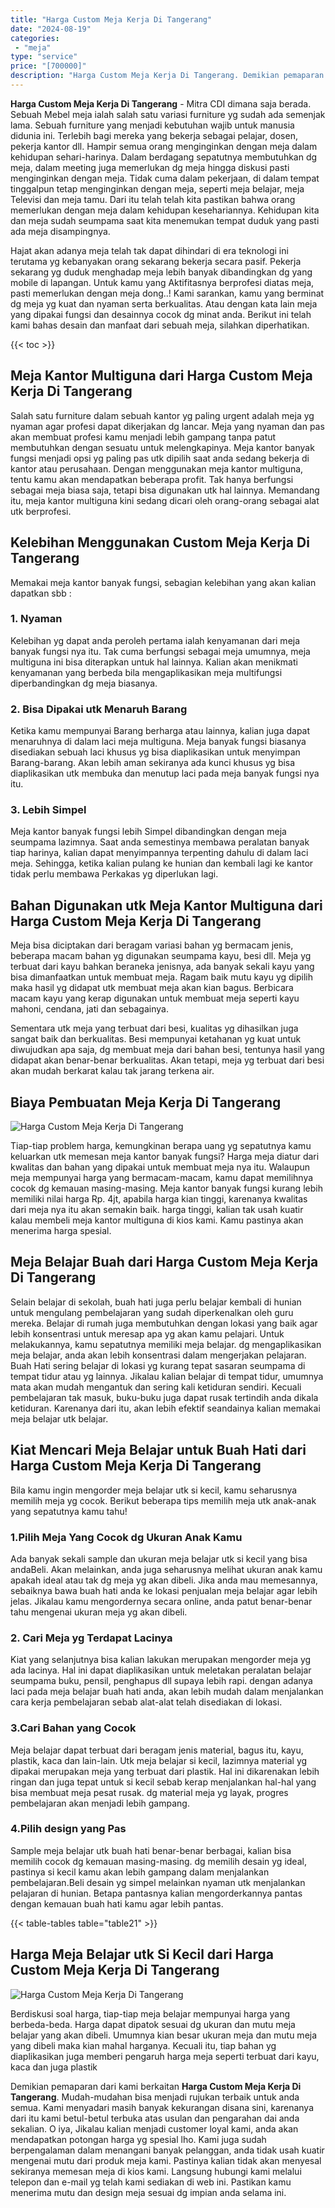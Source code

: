 ```yaml
---
title: "Harga Custom Meja Kerja Di Tangerang"
date: "2024-08-19"
categories:
 - "meja"
type: "service"
price: "[700000]"
description: "Harga Custom Meja Kerja Di Tangerang. Demikian pemaparan dari kami berkaitan **Harga Custom Meja Kerja Di Tangerang**. Mudah-mudahan bisa menjadi rujukan ter..."
---
```


**Harga Custom Meja Kerja Di Tangerang** - Mitra CDI dimana saja berada. Sebuah Mebel meja ialah salah satu variasi furniture yg sudah ada semenjak lama. Sebuah furniture yang menjadi kebutuhan wajib untuk manusia didunia ini. Terlebih bagi mereka yang bekerja sebagai pelajar, dosen, pekerja kantor dll. Hampir semua orang menginginkan dengan meja dalam kehidupan sehari-harinya. Dalam berdagang sepatutnya membutuhkan dg meja, dalam meeting juga memerlukan dg meja hingga diskusi pasti menginginkan dengan meja. Tidak cuma dalam pekerjaan, di dalam tempat tinggalpun tetap menginginkan dengan meja, seperti meja belajar, meja Televisi dan meja tamu. Dari itu telah telah kita pastikan bahwa orang memerlukan dengan meja dalam kehidupan kesehariannya. Kehidupan kita dan meja sudah seumpama saat kita menemukan tempat duduk yang pasti ada meja disampingnya.

Hajat akan adanya meja telah tak dapat dihindari di era teknologi ini terutama yg kebanyakan orang sekarang bekerja secara pasif. Pekerja sekarang yg duduk menghadap meja lebih banyak dibandingkan dg yang mobile di lapangan. Untuk kamu yang Aktifitasnya berprofesi diatas meja, pasti memerlukan dengan meja dong..! Kami sarankan, kamu yang berminat dg meja yg kuat dan nyaman serta berkualitas. Atau dengan kata lain meja yang dipakai fungsi dan desainnya cocok dg minat anda. Berikut ini telah kami bahas desain dan manfaat dari sebuah meja, silahkan diperhatikan.

{{< toc >}}

## Meja Kantor Multiguna dari Harga Custom Meja Kerja Di Tangerang

Salah satu furniture dalam sebuah kantor yg paling urgent adalah meja yg nyaman agar profesi dapat dikerjakan dg lancar. Meja yang nyaman dan pas akan membuat profesi kamu menjadi lebih gampang tanpa patut membutuhkan dengan sesuatu untuk melengkapinya. Meja kantor banyak fungsi menjadi opsi yg paling pas utk dipilih saat anda sedang bekerja di kantor atau perusahaan. Dengan menggunakan meja kantor multiguna, tentu kamu akan mendapatkan beberapa profit. Tak hanya berfungsi sebagai meja biasa saja, tetapi bisa digunakan utk hal lainnya. Memandang itu, meja kantor multiguna kini sedang dicari oleh orang-orang sebagai alat utk berprofesi.

## Kelebihan Menggunakan Custom Meja Kerja Di Tangerang

Memakai meja kantor banyak fungsi, sebagian kelebihan yang akan kalian dapatkan sbb :

### 1\. Nyaman

Kelebihan yg dapat anda peroleh pertama ialah kenyamanan dari meja banyak fungsi nya itu. Tak cuma berfungsi sebagai meja umumnya, meja multiguna ini bisa diterapkan untuk hal lainnya. Kalian akan menikmati kenyamanan yang berbeda bila mengaplikasikan meja multifungsi diperbandingkan dg meja biasanya.

### 2\. Bisa Dipakai utk Menaruh Barang

Ketika kamu mempunyai Barang berharga atau lainnya, kalian juga dapat menaruhnya di dalam laci meja multiguna. Meja banyak fungsi biasanya disediakan sebuah laci khusus yg bisa diaplikasikan untuk menyimpan Barang-barang. Akan lebih aman sekiranya ada kunci khusus yg bisa diaplikasikan utk membuka dan menutup laci pada meja banyak fungsi nya itu.

### 3\. Lebih Simpel

Meja kantor banyak fungsi lebih Simpel dibandingkan dengan meja seumpama lazimnya. Saat anda semestinya membawa peralatan banyak tiap harinya, kalian dapat menyimpannya terpenting dahulu di dalam laci meja. Sehingga, ketika kalian pulang ke hunian dan kembali lagi ke kantor tidak perlu membawa Perkakas yg diperlukan lagi.

## Bahan Digunakan utk Meja Kantor Multiguna dari Harga Custom Meja Kerja Di Tangerang

Meja bisa diciptakan dari beragam variasi bahan yg bermacam jenis, beberapa macam bahan yg digunakan seumpama kayu, besi dll. Meja yg terbuat dari kayu bahkan beraneka jenisnya, ada banyak sekali kayu yang bisa dimanfaatkan untuk membuat meja. Ragam baik mutu kayu yg dipilih maka hasil yg didapat utk membuat meja akan kian bagus. Berbicara macam kayu yang kerap digunakan untuk membuat meja seperti kayu mahoni, cendana, jati dan sebagainya.

Sementara utk meja yang terbuat dari besi, kualitas yg dihasilkan juga sangat baik dan berkualitas. Besi mempunyai ketahanan yg kuat untuk diwujudkan apa saja, dg membuat meja dari bahan besi, tentunya hasil yang didapat akan benar-benar berkualitas. Akan tetapi, meja yg terbuat dari besi akan mudah berkarat kalau tak jarang terkena air.

## Biaya Pembuatan Meja Kerja Di Tangerang

![Harga Custom Meja Kerja Di Tangerang](/images/meja/meja-dewasa-025.jpg)

Tiap-tiap problem harga, kemungkinan berapa uang yg sepatutnya kamu keluarkan utk memesan meja kantor banyak fungsi? Harga meja diatur dari kwalitas dan bahan yang dipakai untuk membuat meja nya itu. Walaupun meja mempunyai harga yang bermacam-macam, kamu dapat memilihnya cocok dg kemauan masing-masing. Meja kantor banyak fungsi kurang lebih memiliki nilai harga Rp. 4jt, apabila harga kian tinggi, karenanya kwalitas dari meja nya itu akan semakin baik. harga tinggi, kalian tak usah kuatir kalau membeli meja kantor multiguna di kios kami. Kamu pastinya akan menerima harga spesial.

## Meja Belajar Buah dari Harga Custom Meja Kerja Di Tangerang

Selain belajar di sekolah, buah hati juga perlu belajar kembali di hunian untuk mengulang pembelajaran yang sudah diperkenalkan oleh guru mereka. Belajar di rumah juga membutuhkan dengan lokasi yang baik agar lebih konsentrasi untuk meresap apa yg akan kamu pelajari. Untuk melakukannya, kamu sepatutnya memiliki meja belajar. dg mengaplikasikan meja belajar, anda akan lebih konsentrasi dalam mengerjakan pelajaran. Buah Hati sering belajar di lokasi yg kurang tepat sasaran seumpama di tempat tidur atau yg lainnya. Jikalau kalian belajar di tempat tidur, umumnya mata akan mudah mengantuk dan sering kali ketiduran sendiri. Kecuali pembelajaran tak masuk, buku-buku juga dapat rusak tertindih anda dikala ketiduran. Karenanya dari itu, akan lebih efektif seandainya kalian memakai meja belajar utk belajar.

## Kiat Mencari Meja Belajar untuk Buah Hati dari Harga Custom Meja Kerja Di Tangerang

Bila kamu ingin mengorder meja belajar utk si kecil, kamu seharusnya memilih meja yg cocok. Berikut beberapa tips memilih meja utk anak-anak yang sepatutnya kamu tahu!

### 1.Pilih Meja Yang Cocok dg Ukuran Anak Kamu

Ada banyak sekali sample dan ukuran meja belajar utk si kecil yang bisa andaBeli. Akan melainkan, anda juga seharusnya melihat ukuran anak kamu apakah ideal atau tak dg meja yg akan dibeli. Jika anda mau memesannya, sebaiknya bawa buah hati anda ke lokasi penjualan meja belajar agar lebih jelas. Jikalau kamu mengordernya secara online, anda patut benar-benar tahu mengenai ukuran meja yg akan dibeli.

### 2\. Cari Meja yg Terdapat Lacinya

Kiat yang selanjutnya bisa kalian lakukan merupakan mengorder meja yg ada lacinya. Hal ini dapat diaplikasikan untuk meletakan peralatan belajar seumpama buku, pensil, penghapus dll supaya lebih rapi. dengan adanya laci pada meja belajar buah hati anda, akan lebih mudah dalam menjalankan cara kerja pembelajaran sebab alat-alat telah disediakan di lokasi.

### 3.Cari Bahan yang Cocok

Meja belajar dapat terbuat dari beragam jenis material, bagus itu, kayu, plastik, kaca dan lain-lain. Utk meja belajar si kecil, lazimnya material yg dipakai merupakan meja yang terbuat dari plastik. Hal ini dikarenakan lebih ringan dan juga tepat untuk si kecil sebab kerap menjalankan hal-hal yang bisa membuat meja pesat rusak. dg material meja yg layak, progres pembelajaran akan menjadi lebih gampang.

### 4.Pilih design yang Pas

Sample meja belajar utk buah hati benar-benar berbagai, kalian bisa memilih cocok dg kemauan masing-masing. dg memilih desain yg ideal, pastinya si kecil kamu akan lebih gampang dalam menjalankan pembelajaran.Beli desain yg simpel melainkan nyaman utk menjalankan pelajaran di hunian. Betapa pantasnya kalian mengorderkannya pantas dengan kemauan buah hati kamu agar lebih pantas.

{{< table-tables table="table21" >}}

## Harga Meja Belajar utk Si Kecil dari Harga Custom Meja Kerja Di Tangerang

![Harga Custom Meja Kerja Di Tangerang](/images/meja/meja-anak-005.jpg)

Berdiskusi soal harga, tiap-tiap meja belajar mempunyai harga yang berbeda-beda. Harga dapat dipatok sesuai dg ukuran dan mutu meja belajar yang akan dibeli. Umumnya kian besar ukuran meja dan mutu meja yang dibeli maka kian mahal harganya. Kecuali itu, tiap bahan yg diaplikasikan juga memberi pengaruh harga meja seperti terbuat dari kayu, kaca dan juga plastik

Demikian pemaparan dari kami berkaitan **Harga Custom Meja Kerja Di Tangerang**. Mudah-mudahan bisa menjadi rujukan terbaik untuk anda semua. Kami menyadari masih banyak kekurangan disana sini, karenanya dari itu kami betul-betul terbuka atas usulan dan pengarahan dai anda sekalian. O iya, Jikalau kalian menjadi customer loyal kami, anda akan mendapatkan potongan harga yg spesial lho. Kami juga sudah berpengalaman dalam menangani banyak pelanggan, anda tidak usah kuatir mengenai mutu dari produk meja kami. Pastinya kalian tidak akan menyesal sekiranya memesan meja di kios kami. Langsung hubungi kami melalui telepon dan e-mail yg telah kami sediakan di web ini. Pastikan kamu menerima mutu dan design meja sesuai dg impian anda selama ini.
